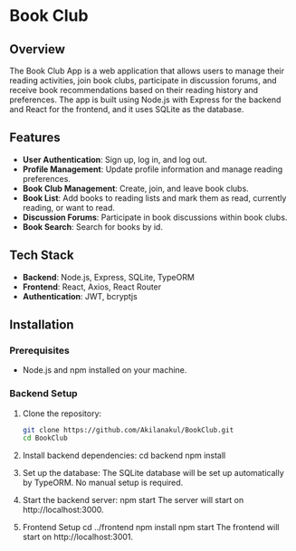 # Book Club 

## Overview

The Book Club App is a web application that allows users to manage their reading activities, join book clubs, participate in discussion forums, and receive book recommendations based on their reading history and preferences. The app is built using Node.js with Express for the backend and React for the frontend, and it uses SQLite as the database.

## Features

- **User Authentication**: Sign up, log in, and log out.
- **Profile Management**: Update profile information and manage reading preferences.
- **Book Club Management**: Create, join, and leave book clubs.
- **Book List**: Add books to reading lists and mark them as read, currently reading, or want to read.
- **Discussion Forums**: Participate in book discussions within book clubs.
- **Book Search**: Search for books by id.


## Tech Stack

- **Backend**: Node.js, Express, SQLite, TypeORM
- **Frontend**: React, Axios, React Router
- **Authentication**: JWT, bcryptjs

## Installation

### Prerequisites

- Node.js and npm installed on your machine.

### Backend Setup

1. Clone the repository:
   ```bash
   git clone https://github.com/Akilanakul/BookClub.git
   cd BookClub
   
2. Install backend dependencies:
   cd backend
   npm install

3. Set up the database: The SQLite database will be set up automatically by TypeORM. No manual setup is required.

4. Start the backend server:
   npm start
   The server will start on http://localhost:3000.

5. Frontend Setup
   cd ../frontend
   npm install
   npm start
   The frontend will start on http://localhost:3001.

